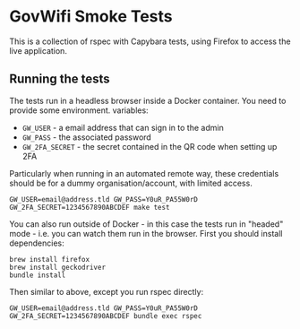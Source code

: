 GovWifi Smoke Tests
===================

This is a collection of rspec with Capybara tests, using Firefox to access the live application.

Running the tests
-----------------

The tests run in a headless browser inside a Docker container. You need to provide some environment. variables:

- `GW_USER` - a email address that can sign in to the admin
- `GW_PASS` - the associated password
- `GW_2FA_SECRET` - the secret contained in the QR code when setting up 2FA

Particularly when running in an automated remote way, these credentials should be for a dummy organisation/account, with limited access.

```
GW_USER=email@address.tld GW_PASS=Y0uR_PA55W0rD GW_2FA_SECRET=1234567890ABCDEF make test
```

You can also run outside of Docker - in this case the tests run in "headed" mode - i.e. you can watch them run in the browser. First you should install dependencies:

```
brew install firefox
brew install geckodriver
bundle install
```

Then similar to above, except you run rspec directly:

```
GW_USER=email@address.tld GW_PASS=Y0uR_PA55W0rD GW_2FA_SECRET=1234567890ABCDEF bundle exec rspec
```

